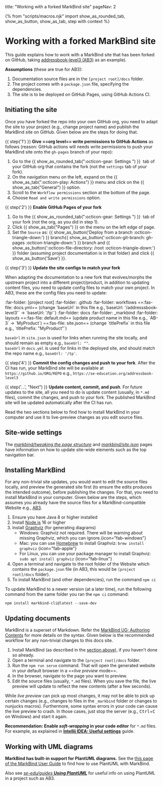 <frontmatter>
  title: "Working with a forked MarkBind site"
  pageNav: 2
</frontmatter>

{% from "scripts/macros.njk" import show_as_rounded_tab, show_as_button, show_as_tab, step with context %}

# Working with a forked MarkBind site

<div class="lead">

This guide explains how to work with a MarkBind site that has been forked on GitHub, taking [addressbook-level3 (AB3)](https://github.com/se-edu/addressbook-level3) as an example).
</div>

**Assumptions** (these are true for AB3):

1. Documentation source files are in the `[project root]/docs` folder.
1. The project comes with a `package.json` file, specifying the dependencies.
1. The site is to be deployed on GitHub Pages, using GitHub Actions CI.

<!-- --------------------------------------------------------------------------------------------------- -->

## Initiating the site

Once you have forked the repo into your own GitHub org, you need to adapt the site to your project (e.g., change project name) and publish the MarkBind site on GitHub. Given below are the steps for doing that.

{{ step('1') }} **Give ==org level== write permissions to GitHub Actions** as follows (reason: GitHub actions will needs write permissions to push your MarkBind site onto the `gh-pages` branch of your repo):

1. Go to the {{ show_as_rounded_tab(":octicon-gear: Settings ") }} &nbsp;tab of your GitHub org that contains the fork (not the `settings` tab of your fork).
1. On the navigation menu on the left, expand on the {{ show_as_tab(":octicon-play: Actions") }} menu and click on the {{ show_as_tab("General") }} option.
1. Scroll to the `Workflow permissions` section at the bottom of the page.
1. Choose `Read and write permissions` option.

{{ step('2') }} **Enable GitHub Pages of your fork**

1. Go to the {{ show_as_rounded_tab(":octicon-gear: Settings ") }} &nbsp;tab of your fork (not the org, as you did in step 1).
1. Click {{ show_as_tab("Pages") }} on the menu on the left edge of page.
1. Set the `Source` as: {{ show_as_button('Deploy from a branch :octicon-triangle-down:') }} branch{{ show_as_button(':octicon-git-branch: gh-pages :octicon-triangle-down:') }} branch and {{ show_as_button(':octicon-file-directory: /root :octicon-triangle-down:') }} folder (assuming project documentation is in that folder) and click {{ show_as_button('Save') }}.

{{ step('3') }} **Update the site configs to match your fork**

When adapting the documentation to a new fork that evolves/morphs the upstream project into a different project/product, in addition to updating content files, you need to update config files to match your own project. In AB3, these are the config files you need to update:

<tree>
:far-folder: [project root]
  :far-folder: .github
    :far-folder: workflows
      ==:fas-file: docs.yml== (change `baseUrl` in this file e.g.,`baseUrl: '/addresssbook-level3'` -> `baseUrl: '/tp'`)
  :far-folder: docs
    :far-folder: _markbind
      :far-folder: layouts
        ==:fas-file: default.md== (update product name in this file e.g., `AB-3` -> `MyProduct`)
    ==:fas-file: site.json== (change `titlePrefix` in this file e.g., `titlePrefix: "MyProduct"`)
</tree>

<p/>

<box type="info" seamless>

`baseUrl` in `site.json` is used for links when running the site locally, and should remain as empty e.g., `baseUrl: ""`.<br>
`baseUrl` in `docs.yml` is used for links in the deployed site, and should match the repo name e.g., `baseUrl: '/tp'`.
</box>

{{ step('4') }} **Commit the config changes and push to your fork**. After the CI has run, your MarkBind site will be available at `https://github.io/ORG/REPO` e.g., `https://se-education.org/addressbook-level3`

{{ step('...', "Next") }} **Update content, commit, and push**. For future updates to the site, all you need to do is update content (usually, in `*.md` files), commit the changes, and push to your fork. The published MarkBind site will be updated automatically after the CI has run.

<box type="tip" seamless>

Read the two sections below to find how to install MarkBind in your computer and use it to live-preview changes as you edit source files.
</box>

## Site-wide settings

The [_markbind/tweaking the page structure_](https://markbind.org/userGuide/tweakingThePageStructure.html) and [_markbind/site.json_](https://markbind.org/userGuide/siteJsonFile.html) pages have information on how to update site-wide elements such as the top navigation bar.


<!-- --------------------------------------------------------------------------------------------------- -->

## Installing MarkBind

For any non-trivial site updates, you would want to edit the source files locally, and preview the generated site first (to ensure the edits produces the intended outcome), before publishing the changes. For that, you need to install MarkBind in your computer. Given below are the steps, which assumes you already have the source files for a MarkBind-compatible Website e.g., [AB3](https://github.com/se-edu/addressbook-level3).

1. Ensure you have Java 8 or higher installed
1. Install [Node.js](https://nodejs.org) 16 or higher
1. Install [Graphviz](https://graphviz.org/download/) (for generating diagrams)
    * Windows: Graphviz not required. There will be warning about missing Graphviz, which you can ignore.{icon="fab-windows"}
    * Mac: you can use [Homebrew](https://brew.sh/) to install Graphviz: `brew install graphviz` {icon="fab-apple"}
    * For Linux, you can use your package manager to install Graphviz: `sudo apt install graphviz` {icon="fab-linux"}
1. Open a terminal and navigate to the root folder of the Website which contains the `package.json` file (in AB3, this would be `[project root]/docs` folder).
1. To install MarkBind (and other dependencies), run the command `npm ci`


<box type="info" seamless>

To update MarkBind to a newer version (at a later time), run the following command from the same folder you ran the `npm ci` command:

```
npm install markbind-cli@latest --save-dev
```
</box>

<!-- --------------------------------------------------------------------------------------------------- -->

## Updating documents

MarkBind is a superset of Markdown. Refer the [MarkBind UG: Authoring Contents](https://markbind.org/userGuide/authoringContents.html) for more details on the syntax. Given below is the recommended workflow for any non-trivial changes to this docs site.

1. Install MarkBind (as described in the [section above](#installing-markbind)), if you haven't done so already.
1. Open a terminal and navigate to the `[project root]/docs` folder.
1. Run the `npm run serve` command. That will open the generated website in your default browser in a ==_live preview_ mode==.
1. In the browser, navigate to the page you want to preview.
1. Edit the source files (usually, `*.md` files). When you save the file, the live preview will update to reflect the new contents (after a few seconds).

<box type="warning" seamless>

While _live preview_ can pick up most changes, it may not be able to pick up certain changes (e.g., changes to files in the `_markbind` folder or changes to nunjucks macros). Furthermore, some syntax errors in your code can cause the live preview to crash. In those cases, just stop the server (e.g., <kbd>Ctrl</kbd>+<kbd>C</kbd> on Windows) and start it again.
</box>

<box type="tip" seamless>

**Recommendation: Enable _soft-wrapping_ in your code editor** for `*.md` files. For example, as explained in [**Intellij IDEA: Useful settings**](intellijUsefulSettings.html#enabling-soft-wrapping) guide.
</box>

<!-- --------------------------------------------------------------------------------------------------- -->

## Working with UML diagrams

**MarkBind has built-in support for PlantUML diagrams.** See the [this page of the MarkBind User Guide](https://markbind.org/userGuide/components/imagesAndDiagrams.html#diagrams) to find how to use PlantUML with MarkBind.

Also see [_se-edu/guides **Using PlantUML**_](https://se-education.org/guides/tutorials/plantUml.html) for useful info on using PlantUML in a project such as AB3.

<!-- --------------------------------------------------------------------------------------------------- -->

